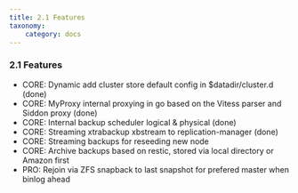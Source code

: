 ```yaml
---
title: 2.1 Features
taxonomy:
    category: docs
---
```


### 2.1 Features

* CORE: Dynamic add cluster store default config in $datadir/cluster.d (done)
* CORE: MyProxy internal proxying in go based on the Vitess parser and Siddon proxy (done)
* CORE: Internal backup scheduler logical & physical (done)
* CORE: Streaming xtrabackup xbstream to replication-manager (done)
* CORE: Streaming backups for reseeding new node
* CORE: Archive backups based on restic, stored via local directory or Amazon first   
* PRO: Rejoin via ZFS snapback to last snapshot for prefered master  when binlog ahead   

